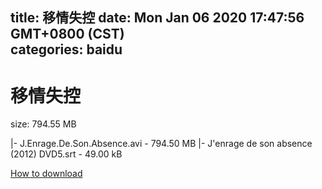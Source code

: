 
title: 移情失控
date: Mon Jan 06 2020 17:47:56 GMT+0800 (CST)    
categories: baidu
---

# 移情失控
size: 794.55 MB
 
 
|- J.Enrage.De.Son.Absence.avi - 794.50 MB
|- J'enrage de son absence (2012) DVD5.srt - 49.00 kB

[How to download](https://bpcam.bemobtrk.com/go/2ceec3aa-1ca2-46d6-b9ff-aaa5c184517c?jno=326)